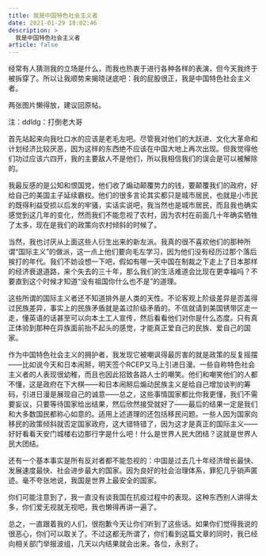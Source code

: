 ```yaml
---
title: 我是中国特色社会主义者
date: 2021-01-29 18:02:46
description: >
  我是中国特色社会主义者
article: false
---
```


经常有人猜测我的立场是什么，而我也热衷于进行各种各样的表演，但今天我终于被拆穿了。所以让我顺势来揭晓谜底吧：我的屁股很正，我是中国特色社会主义者。

两张图片懒得放，建议回原帖。

注：ddldg：打倒老大哥

首先站起来向我吐口水的应该是老毛左吧。尽管我对他们的大跃进、文化大革命和计划经济比较厌恶，因为这样的东西绝不应该在中国大地上再次出现。但我觉得他们功过应该六四开，我的主要敌人不是他们，所以我相信我们的误会是可以被解除的。

我最反感的是公知和恨国党，他们收了煽动颠覆势力的钱，要颠覆我们的政府，好给自己的美国主子延续霸权。他们的很多言论其实都只是城市居民，也就是小市民的既得利益受损以后发的牢骚，实话实说吧，我当然也是城市居民，而且我也确实感觉到这几年的变化，然而我们不能忽视了农村，因为农村在前面几十年确实牺牲了太多，现在是我们的政策向农村倾斜的时候了。

当然，我也讨厌从上面这些人衍生出来的新左派。我真的很不喜欢他们的那种所谓“国际主义”的做派，这一点上他们要向毛左学习，因为他们没有经历过那个落后挨打的年代。我们不妨设想一下吧，假如有哪一天中国在制裁之下走上了日本那样的经济衰退道路，来个失去的三十年，那么我们的生活难道会比现在更幸福吗？不要直到这个时候才知道“没有祖国你什么也不是”的道理。

这些所谓的国际主义者还不知道排外是人类的天性。不论客观上阶级差异是否盖得过民族差异，事实上的民族矛盾就是盖过阶级矛盾的。不信就请到美国锈带区走一走，懂英语的话甚至可以向本土工人宣传，然后看看他们对你是什么态度。只有真正体验到那种在异族面前抬不起头的感觉，才能真正爱自己的民族、爱自己的国家。

作为中国特色社会主义的拥护者，我发现它被嘲讽得最厉害的就是政策的反复摇摆——比如说今天和日本闹掰，明天签个RCEP又马上引进日漫。一些自称特色社会主义者的人表现很幼稚，而且也因此招致各路人士的嘲笑。他们和嘲笑他们的人都不懂，这是政府在下大棋——和日本闹掰后煽动民族主义是给自己增加谈判的筹码，引进日漫是展现自己的诚意——总之，这些事情国家都比你我更懂，我们不需要妄议，只要等待国家给出结果，然后欣然接受就好了——最后的结果一定是我们和大多数国民都称心如意的。适用上述道理的还包括移民问题。一些人因为国家向移民的政策倾斜就否定国家政府，这大错特错了，因为这才是真正的国际主义——好好看看天安门城楼右边那行字是什么吧！什么是世界人民大团结？这就是世界人民大团结。

还有一个基本事实是所有反对者都不能忽视的：中国是过去几十年经济增长最快、发展速度最快、社会进步最大的国家。因为良好的社会治理体系，罪犯几乎销声匿迹。毫不夸张地说，我国是世界上最安全的国家。

你们可能注意到了，我一直没有谈我国在抗疫过程中的表现。这种东西别人讲得太多，你们爱无视就无视吧，我也懒得再讲一遍了。

总之，一直跟着我的人们，很抱歉今天让你们听到了这些话。如果你们觉得我说的很恶心，你们可以取关了。不过这都无所谓了，你们看到这篇文章的同时，我已经向相关部门举报波组，几天以内结果就会出来。各位，永别了。
